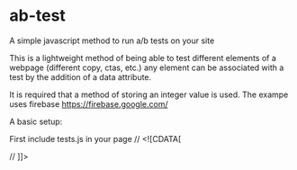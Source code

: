 # ab-test
A simple javascript method to run a/b tests on your site

This is a lightweight method of being able to test different elements of a webpage (different copy, ctas, etc.)
any element can be associated with a test by the addition of a data attribute.

It is required that a method of storing an integer value is used. The exampe uses firebase https://firebase.google.com/

A basic setup:

First include tests.js in your page
// <![CDATA[
<script src="tests.js"></script>

<script>
 var testSet = function(value) {
        // add your function to store the value somewhere
    }
 var testGet = function(callback) {
    	// add your function to get the stored value
    	// the callback is what is called once the value is returned
    	// define in tests.js as Tests.generateNewTestID to generate a new id from the retrieved one
    }
//Tests.init(getter,setter,numTests);
Tests.init(testGet, testSet, 2);

</script>
// ]]>